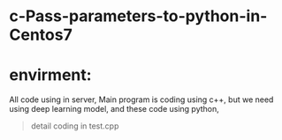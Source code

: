 # c-Pass-parameters-to-python-in-Centos7
# envirment:
  All code using in server, Main program is coding using c++, but we need using deep learning model, and these code using python, 
>detail coding in test.cpp
